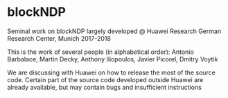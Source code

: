 # blockNDP
Seminal work on blockNDP largely developed @ Huawei Research German Research Center, Munich 2017-2018

This is the work of several people (in alphabetical order):
Antonio Barbalace, Martin Decky, Anthony Iliopoulos, Javier Picorel, Dmitry Voytik

We are discussing with Huawei on how to release the most of the source code. Certain part of the source code developed outside Huawei are already available, but may contain bugs and insufficient instructions
